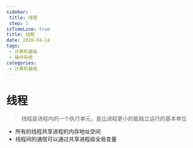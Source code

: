 ```yaml
---
sidebar:
 title: 线程
 step: 1
isTimeLine: true
title: 线程
date: 2020-04-14
tags:
 - 计算机基础
 - 操作系统
categories:
 - 计算机基础
---
```

# 线程
>线程是进程内的一个执行单元，是比进程更小的能独立运行的基本单位

* 所有的线程共享进程的内存地址空间
* 线程间的通信可以通过共享进程级全局变量

<comment/>